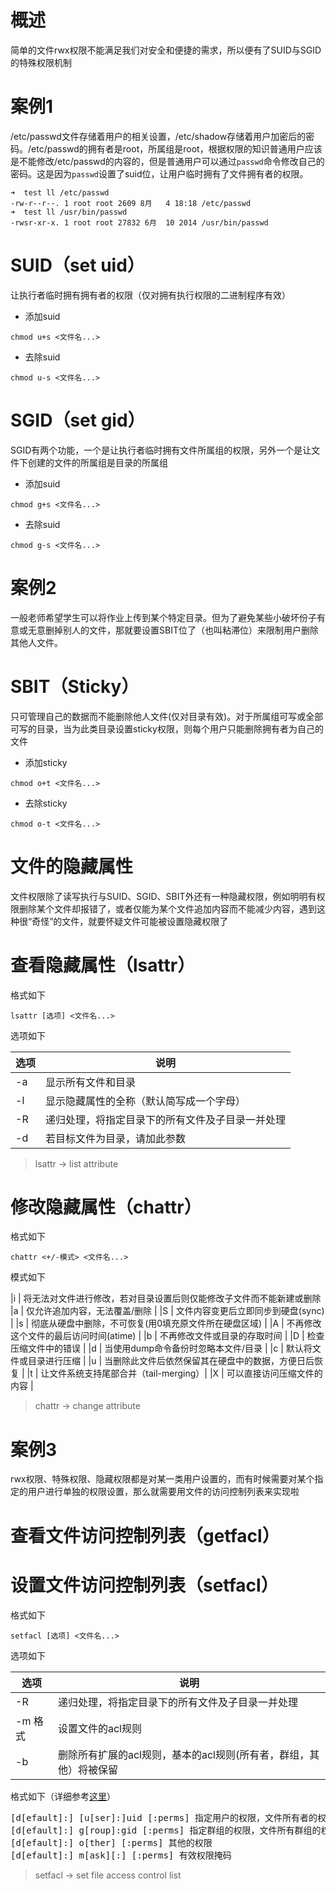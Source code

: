 # 概述
简单的文件rwx权限不能满足我们对安全和便捷的需求，所以便有了SUID与SGID的特殊权限机制

# 案例1
/etc/passwd文件存储着用户的相关设置，/etc/shadow存储着用户加密后的密码。/etc/passwd的拥有者是root，所属组是root，根据权限的知识普通用户应该是不能修改/etc/passwd的内容的，但是普通用户可以通过`passwd`命令修改自己的密码。这是因为`passwd`设置了suid位，让用户临时拥有了文件拥有者的权限。

```
➜  test ll /etc/passwd
-rw-r--r--. 1 root root 2609 8月   4 18:18 /etc/passwd
➜  test ll /usr/bin/passwd
-rwsr-xr-x. 1 root root 27832 6月  10 2014 /usr/bin/passwd
```

# SUID（set uid）
让执行者临时拥有拥有者的权限（仅对拥有执行权限的二进制程序有效）

- 添加suid
```
chmod u+s <文件名...>
```
- 去除suid
```
chmod u-s <文件名...>
```


# SGID（set gid）
SGID有两个功能，一个是让执行者临时拥有文件所属组的权限，另外一个是让文件下创建的文件的所属组是目录的所属组

- 添加suid
```
chmod g+s <文件名...>
```
- 去除suid
```
chmod g-s <文件名...>
```


# 案例2
一般老师希望学生可以将作业上传到某个特定目录。但为了避免某些小破坏份子有意或无意删掉别人的文件，那就要设置SBIT位了（也叫粘滞位）来限制用户删除其他人文件。


# SBIT（Sticky）
只可管理自己的数据而不能删除他人文件(仅对目录有效)。对于所属组可写或全部可写的目录，当为此类目录设置sticky权限，则每个用户只能删除拥有者为自己的文件


- 添加sticky
```
chmod o+t <文件名...>
```
- 去除sticky
```
chmod o-t <文件名...>
```


# 文件的隐藏属性
文件权限除了读写执行与SUID、SGID、SBIT外还有一种隐藏权限，例如明明有权限删除某个文件却报错了，或者仅能为某个文件追加内容而不能减少内容，遇到这种很“奇怪”的文件，就要怀疑文件可能被设置隐藏权限了


# 查看隐藏属性（lsattr）

格式如下
```
lsattr [选项] <文件名...>
```
选项如下

|选项 | 说明 |
|--- |--- |
|-a | 显示所有文件和目录 |
|-l | 显示隐藏属性的全称（默认简写成一个字母）|
|-R | 递归处理，将指定目录下的所有文件及子目录一并处理 |
|-d | 若目标文件为目录，请加此参数 |

> lsattr -> list attribute


# 修改隐藏属性（chattr）
格式如下
```
chattr <+/-模式> <文件名...>
```
模式如下

|i | 将无法对文件进行修改，若对目录设置后则仅能修改子文件而不能新建或删除
|a | 仅允许追加内容，无法覆盖/删除 |
|S | 文件内容变更后立即同步到硬盘(sync) |
|s | 彻底从硬盘中删除，不可恢复(用0填充原文件所在硬盘区域) |
|A | 不再修改这个文件的最后访问时间(atime) |
|b | 不再修改文件或目录的存取时间 |
|D | 检查压缩文件中的错误 |
|d | 当使用dump命令备份时忽略本文件/目录 |
|c | 默认将文件或目录进行压缩 |
|u | 当删除此文件后依然保留其在硬盘中的数据，方便日后恢复 |
|t | 让文件系统支持尾部合并（tail-merging）|
|X | 可以直接访问压缩文件的内容 |

> chattr -> change attribute


# 案例3
rwx权限、特殊权限、隐藏权限都是对某一类用户设置的，而有时候需要对某个指定的用户进行单独的权限设置，那么就需要用文件的访问控制列表来实现啦


# 查看文件访问控制列表（getfacl）


# 设置文件访问控制列表（setfacl）
格式如下
```
setfacl [选项] <文件名...>
```
选项如下

|选项 | 说明 |
|--- |--- |
|-R | 递归处理，将指定目录下的所有文件及子目录一并处理 |
|-m 格式| 设置文件的acl规则 |
|-b | 删除所有扩展的acl规则，基本的acl规则(所有者，群组，其他）将被保留 |

格式如下（详细参考[这里](http://man.linuxde.net/setfacl)）
<pre>
[d[efault]:] [u[ser]:]uid [:perms] 指定用户的权限，文件所有者的权限 
[d[efault]:] g[roup]:gid [:perms] 指定群组的权限，文件所有群组的权限
[d[efault]:] o[ther] [:perms] 其他的权限 
[d[efault]:] m[ask][:] [:perms] 有效权限掩码 
</pre>

> setfacl -> set file access control list

